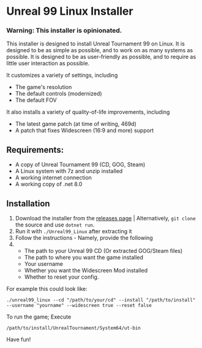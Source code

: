 # Unreal 99 Linux Installer

### Warning: This installer is opinionated.

This installer is designed to install Unreal Tournament 99 on Linux. It is designed to be as simple as possible, and to work on as many systems as possible. It is designed to be as user-friendly as possible, and to require as little user interaction as possible.

It customizes a variety of settings, including

- The game's resolution
- The default controls (modernized)
- The default FOV

It also installs a variety of quality-of-life improvements, including

- The latest game patch (at time of writing, 469d)
- A patch that fixes Widescreen (16:9 and more) support

## Requirements:

- A copy of Unreal Tournament 99 (CD, GOG, Steam)
- A Linux system with 7z and unzip installed
- A working internet connection
- A working copy of .net 8.0

## Installation

1. Download the installer from the [releases page](https://github.com/Krutonium/Unreal99-Installer-Linux/releases) | Alternatively, `git clone` the source and use `dotnet run`.
2. Run it with `./Unreal99_Linux` after extracting it
3. Follow the instructions - Namely, provide the following
4. - The path to your Unreal 99 CD (Or extracted GOG/Steam files)
   - The path to where you want the game installed
   - Your username
   - Whether you want the Widescreen Mod installed
   - Whether to reset your config.

For example this could look like:

`./unreal99_linux --cd "/path/to/your/cd" --install "/path/to/install" --username "yourname" --widescreen true --reset false`

To run the game; Execute
    
`/path/to/install/UnrealTournament/System64/ut-bin`

Have fun!
